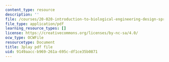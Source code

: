 ```yaml
---
content_type: resource
description: ''
file: /courses/20-020-introduction-to-biological-engineering-design-spring-2009/9149aaccb969261a695cdf1ce35b0871_uyNj56g5rHY.pdf
file_type: application/pdf
learning_resource_types: []
license: https://creativecommons.org/licenses/by-nc-sa/4.0/
ocw_type: OCWFile
resourcetype: Document
title: 3play pdf file
uid: 9149aacc-b969-261a-695c-df1ce35b0871
---
```

